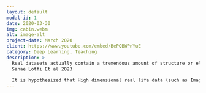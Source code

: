 ```yaml
---
layout: default
modal-id: 1
date: 2020-03-30
img: cabin.webm
alt: image-alt
project-date: March 2020
client: https://www.youtube.com/embed/BePQBWPnYuE
category: Deep Learning, Teaching
description: >
  Real datasets actually contain a tremendous amount of structure or else we could not learn from them. This has been famously argued by Hume and No Free Lunch theorems.
  Sanae Lotfi Et al 2023
  
  It is hypothesized that High dimensional real life data (such as Images) lives on a low dimensional manifold.
---
```








